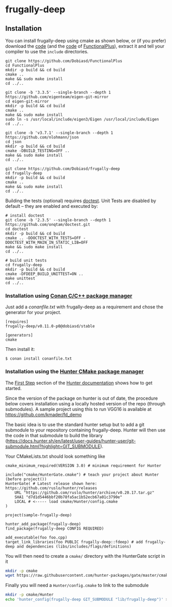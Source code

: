 frugally-deep
=============

Installation
------------

You can install frugally-deep using cmake as shown below, or (if you prefer) download the [code](https://github.com/Dobiasd/frugally-deep/archive/master.zip) (and the [code](https://github.com/Dobiasd/FunctionalPlus/archive/master.zip) of [FunctionalPlus](https://github.com/Dobiasd/FunctionalPlus)), extract it and tell your compiler to use the `include` directories.

```
git clone https://github.com/Dobiasd/FunctionalPlus
cd FunctionalPlus
mkdir -p build && cd build
cmake ..
make && sudo make install
cd ../..

git clone -b '3.3.5' --single-branch --depth 1 https://github.com/eigenteam/eigen-git-mirror
cd eigen-git-mirror
mkdir -p build && cd build
cmake ..
make && sudo make install
sudo ln -s /usr/local/include/eigen3/Eigen /usr/local/include/Eigen
cd ../..

git clone -b 'v3.7.1' --single-branch --depth 1 https://github.com/nlohmann/json
cd json
mkdir -p build && cd build
cmake -DBUILD_TESTING=OFF ..
make && sudo make install
cd ../..

git clone https://github.com/Dobiasd/frugally-deep
cd frugally-deep
mkdir -p build && cd build
cmake ..
make && sudo make install
cd ../..
```

Building the tests (optional) requires [doctest](https://github.com/onqtam/doctest). Unit Tests are disabled by default – they are enabled and executed by:

```
# install doctest
git clone -b '2.3.5' --single-branch --depth 1 https://github.com/onqtam/doctest.git
cd doctest
mkdir -p build && cd build
cmake .. -DDOCTEST_WITH_TESTS=OFF -DDOCTEST_WITH_MAIN_IN_STATIC_LIB=OFF
make && sudo make install
cd ../..

# build unit tests
cd frugally-deep
mkdir -p build && cd build
cmake -DFDEEP_BUILD_UNITTEST=ON ..
make unittest
cd ../..
```


### Installation using [Conan C/C++ package manager](https://conan.io)

Just add a *conanfile.txt* with frugally-deep as a requirement and chose the generator for your project.

```
[requires]
frugally-deep/v0.11.0-p0@dobiasd/stable

[generators]
cmake
```

Then install it:

```
$ conan install conanfile.txt
```

### Installation using the [Hunter CMake package manager](https://github.com/ruslo/hunter)
The [First Step](https://docs.hunter.sh/en/latest/quick-start/boost-components.html#first-step) section of the [Hunter documentation](https://docs.hunter.sh/en/latest/index.html) shows how to get started.

Since the version of the package on hunter is out of date, the procedure below covers installation using a locally hosted version of the repo (through submodules). A sample project using this to run VGG16 is available at https://github.com/kmader/fd_demo

The basic idea is to use the standard hunter setup but to add a git submodule to your repository containing frugally-deep. Hunter will then use the code in that submodule to build the library (https://docs.hunter.sh/en/latest/user-guides/hunter-user/git-submodule.html?highlight=GIT_SUBMODULE).

Your CMakeLists.txt should look something like

```
cmake_minimum_required(VERSION 3.0) # minimum requirement for Hunter

include("cmake/HunterGate.cmake") # teach your project about Hunter (before project())
HunterGate( # Latest release shown here: https://github.com/ruslo/hunter/releases
    URL "https://github.com/ruslo/hunter/archive/v0.20.17.tar.gz"
    SHA1 "d7d1d5446bbf20b78fa5ac1b52ecb67a01c3790e"
    LOCAL # <----- load cmake/Hunter/config.cmake
)

project(sample-frugally-deep)

hunter_add_package(frugally-deep)
find_package(frugally-deep CONFIG REQUIRED)

add_executable(foo foo.cpp)
target_link_libraries(foo PUBLIC frugally-deep::fdeep) # add frugally-deep and dependencies (libs/includes/flags/definitions)
```

You will then need to create a `cmake/` directory with the HunterGate script in it

```bash
mkdir -p cmake
wget https://raw.githubusercontent.com/hunter-packages/gate/master/cmake/HunterGate.cmake -O cmake/HunterGate.cmake
```

Finally you will need a `Hunter/config.cmake` to link to the submodule

```bash
mkdir -p cmake/Hunter
echo 'hunter_config(frugally-deep GIT_SUBMODULE "lib/frugally-deep")' > cmake/Hunter/config.cmake
```


